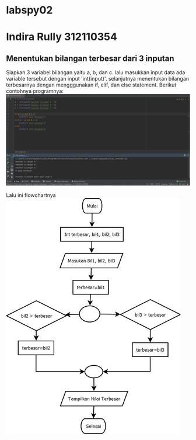 # labspy02
# Indira Rully 312110354
## Menentukan bilangan terbesar dari 3 inputan

Siapkan 3 variabel bilangan yaitu a, b, dan c. lalu masukkan input data ada variable tersebut dengan input 'int(input)'. selanjutnya menentukan bilangan terbesarnya dengan mengggunakan if, elif, dan else statement. Berikut contohnya programnya:
![img](Screenshot/ss1.png)

Lalu ini flowchartnya
![img](Screenshot/ss2.png)
